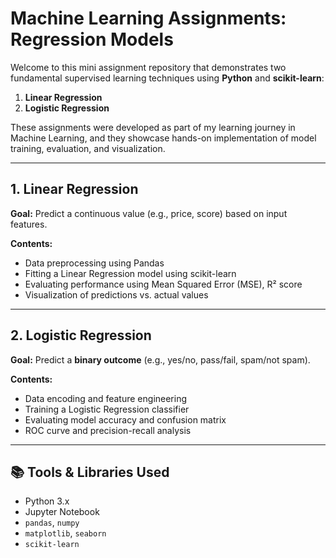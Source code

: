 # Machine Learning Assignments: Regression Models

Welcome to this mini assignment repository that demonstrates two fundamental supervised learning techniques using **Python** and **scikit-learn**:

1. **Linear Regression**
2. **Logistic Regression**

These assignments were developed as part of my learning journey in Machine Learning, and they showcase hands-on implementation of model training, evaluation, and visualization.

---

## 1. Linear Regression

**Goal:** Predict a continuous value (e.g., price, score) based on input features.

**Contents:**
- Data preprocessing using Pandas
- Fitting a Linear Regression model using scikit-learn
- Evaluating performance using Mean Squared Error (MSE), R² score
- Visualization of predictions vs. actual values

---

## 2. Logistic Regression

**Goal:** Predict a **binary outcome** (e.g., yes/no, pass/fail, spam/not spam).

**Contents:**
- Data encoding and feature engineering
- Training a Logistic Regression classifier
- Evaluating model accuracy and confusion matrix
- ROC curve and precision-recall analysis

---

## 📚 Tools & Libraries Used

- Python 3.x
- Jupyter Notebook
- `pandas`, `numpy`
- `matplotlib`, `seaborn`
- `scikit-learn`

